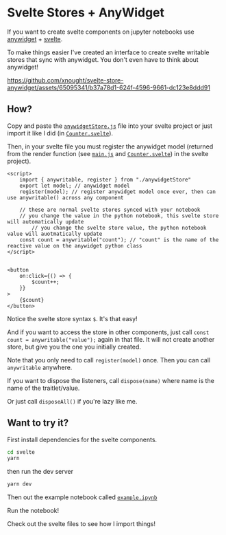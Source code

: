# Svelte Stores + AnyWidget

If you want to create svelte components on jupyter notebooks use [anywidget](https://anywidget.dev/) + [svelte](https://svelte.dev/).

To make things easier I've created an interface to create svelte writable stores that sync with anywidget. You don't even have to think about anywidget!

https://github.com/xnought/svelte-store-anywidget/assets/65095341/b37a78d1-624f-4596-9661-dc123e8ddd91

## How?

Copy and paste the [`anywidgetStore.js`](anywidgetStore.js) file into your svelte project or just import it like I did (in [`Counter.svelte`](svelte/src/Counter.svelte)).

Then, in your svelte file you must register the anywidget model (returned from the render function (see [`main.js`](svelte/src/main.js) and [`Counter.svelte`](svelte/src/Counter.svelte)) in the svelte project).

```svelte
<script>
	import { anywritable, register } from "./anywidgetStore"
	export let model; // anywidget model
	register(model); // register anywidget model once ever, then can use anywritable() across any component

	// these are normal svelte stores synced with your notebook
	// you change the value in the python notebook, this svelte store will automatically update
        // you change the svelte store value, the python notebook value will auotmatically update
	const count = anywritable("count"); // "count" is the name of the reactive value on the anywidget python class
</script>


<button
	on:click={() => {
		$count++;
	}}
>
	{$count}
</button>
```

Notice the svelte store syntax `$`. It's that easy!

And if you want to access the store in other components, just call
`const count = anywritable("value");` again in that file. It will not create another store, but give you the one you initially created.

Note that you only need to call `register(model)` once. Then you can call `anywritable` anywhere.

If you want to dispose the listeners, call `dispose(name)` where name is the name of the traitlet/value.

Or just call `disposeAll()` if you're lazy like me.

## Want to try it?

First install dependencies for the svelte components.

```bash
cd svelte
yarn
```

then run the dev server

```bash
yarn dev
```

Then out the example notebook called [`example.ipynb`](example.ipynb)

Run the notebook!

Check out the svelte files to see how I import things!
